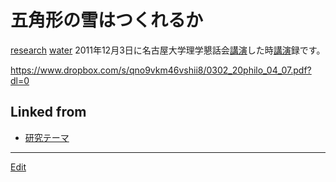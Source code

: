 # 五角形の雪はつくれるか

[research](research.md) [water](water.md) 
2011年12月3日に名古屋大学理学懇話会[講演](講演.md)した時[講演](講演.md)録です。

https://www.dropbox.com/s/qno9vkm46vshii8/0302_20philo_04_07.pdf?dl=0



## Linked from

* [研究テーマ](研究テーマ.md)


----
[Edit](https://github.com/vitroid/vitroid.github.io/edit/master/MD/五角形の雪はつくれるか.md)
